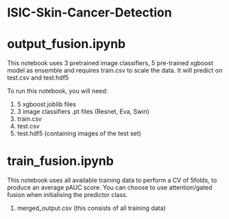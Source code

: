 # ISIC-Skin-Cancer-Detection

# output_fusion.ipynb

This notebook uses 3 pretrained image classifiers, 5 pre-trained xgboost model as ensemble and requires train.csv to scale the data.
It will predict on test.csv and test.hdf5

To run this notebook, you will need:

1. 5 xgboost.joblib files
2. 3 image classifiers .pt files (Resnet, Eva, Swin)
3. train.csv
4. test.csv
5. test.hdf5 (containing images of the test set)

# train_fusion.ipynb

This notebook uses all available training data to perform a CV of 5folds, to produce an average pAUC score.
You can choose to use attention/gated fusion when initialising the predictor class.

1. merged_output.csv (this consists of all training data)

